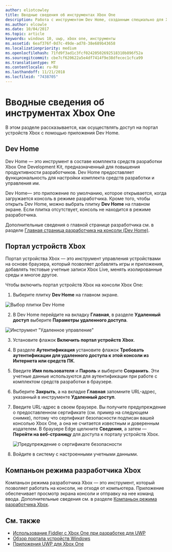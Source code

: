 ```yaml
---
author: eliotcowley
title: Вводные сведения об инструментах Xbox One
description: Работа с инструментом Dev Home, созданным специально для Xbox One, с использованием портала Windows Device Portal.
ms.author: elcowle
ms.date: 10/04/2017
ms.topic: article
keywords: windows 10, uwp, xbox one, инструменты
ms.assetid: 6eaf376f-0d7c-49de-ad78-38e689b43658
ms.localizationpriority: medium
ms.openlocfilehash: 71fd9f3ad1c3fcf02420502692518310b896f52a
ms.sourcegitcommit: cbe7cf620622a5e4df7414f9e38dfecec1cfca99
ms.translationtype: MT
ms.contentlocale: ru-RU
ms.lasthandoff: 11/21/2018
ms.locfileid: "7438705"
---
```

# <a name="introduction-to-xbox-one-tools"></a>Вводные сведения об инструментах Xbox One

В этом разделе рассказывается, как осуществлять доступ на портал устройств Xbox с помощью приложения Dev Home.

## <a name="dev-home"></a>Dev Home

Dev Home — это инструмент в составе комплекта средств разработки Xbox One Development Kit, предназначенный для повышения продуктивности разработчиков. Dev Home предоставляет функциональность для настройки комплекта средств разработки и управления им.

Dev Home— это приложение по умолчанию, которое открывается, когда загружается консоль в режиме разработчика. Кроме того, чтобы открыть Dev Home, можно выбрать плитку **Dev Home** на главном экране. Если плитка отсутствует, консоль не находится в режиме разработчика.

Дополнительные сведения о главной странице разработчика см. в разделе [Главная страница разработчика на консоли (Dev Home)](dev-home.md).

## <a name="xbox-device-portal"></a>Портал устройств Xbox
Портал устройства Xbox — это инструмент управления устройствами на основе браузера, который позволяет добавлять игры и приложения, добавлять тестовые учетные записи Xbox Live, менять изолированные среды и многое другое.

Чтобы включить портал устройств Xbox на консоли Xbox One:

1. Выберите плитку **Dev Home** на главном экране.

  ![Выбор плитки Dev Home](images/introduction-to-xbox-one-tools-1.png)

2. В Dev Home перейдите на вкладку **Главная**, в разделе **Удаленный доступ** выберите **Параметры удаленного доступа**.

  ![Инструмент "Удаленное управление"](images/introduction-to-xbox-one-tools-2.png)

3. Установите флажок **Включить портал устройств Xbox**.

4. В разделе **Аутентификация** установите флажок **Требовать аутентификации для удаленного доступа к этой консоли из Интернета или средств ПК**.

5. Введите **Имя пользователя** и __Пароль__ и выберите **Сохранить**. Эти учетные данные используются для аутентификации при работе с комплектом средств разработки в браузере.

6. Выберите **Закрыть**, а на вкладке **Главная** запомните URL-адрес, указанный в инструменте **Удаленный доступ**.

7. Введите URL-адрес в своем браузере. Вы получите предупреждение о предоставленном сертификате (см. пример на следующем снимке), потому что сертификат безопасности подписан вашей консолью Xbox One, а она не считается известным и доверенным издателем. В браузере Edge щелкните **Сведения**, а затем — **Перейти на веб-страницу** для доступа к порталу устройств Xbox.

    ![Предупреждение о сертификате безопасности](images/introduction-to-xbox-one-tools-3.png)

8. Войдите в систему с настроенными учетными данными.

## <a name="xbox-dev-mode-companion"></a>Компаньон режима разработчика Xbox
Компаньон режима разработчика Xbox — это инструмент, который позволяет работать на консоли, не отходя от компьютера. Приложение обеспечивает просмотр экрана консоли и отправку на нее команд ввода. Дополнительные сведения см. в разделе [Компаньон режима разработчика Xbox](xbox-dev-mode-companion.md).

## <a name="see-also"></a>См. также
- [Использование Fiddler с Xbox One при разработке для UWP](uwp-fiddler.md)
- [Обзор портала устройств Windows](../debug-test-perf/device-portal.md)
- [Приложения UWP для Xbox One](index.md)